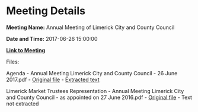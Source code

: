 # Meeting Details

**Meeting Name:** Annual Meeting of Limerick City and County Council

**Date and Time:** 2017-06-26 15:00:00

**[Link to Meeting](https://www.limerick.ie/council/whats-on/annual-meeting-limerick-city-and-county-council)**

Files: 

Agenda - Annual Meeting Limerick City and County Council - 26 June 2017.pdf - [Original file](https://www.limerick.ie/sites/default/files/media/documents/2017-06/00%20Agenda%20Annual%20Meeting%20260617.pdf) - [Extracted text](./Agenda%20-%20Annual%20Meeting%20Limerick%20City%20and%20County%20Council%20-%2026%C2%A0June%202017.md)

Limerick Market Trustees Representation - Annual Meeting Limerick City and County Council - as appointed on 27 June 2016.pdf - [Original file](https://www.limerick.ie/sites/default/files/media/documents/2017-06/Limerick%20Market%20Trustees%20Representation.pdf) - Text not extracted

